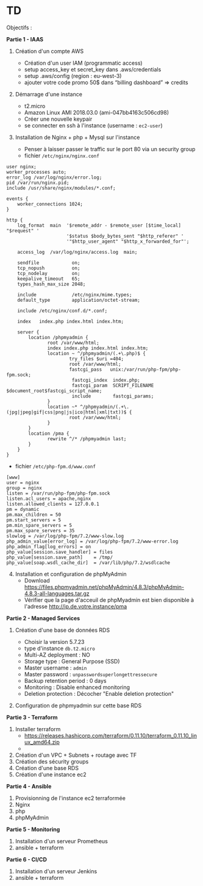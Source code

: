 # TD


Objectifs :

**Partie 1 - IAAS**

1. Création d'un compte AWS
    * Création d'un user IAM (programmatic access)
    * setup access_key et secret_key dans .aws/credentials
    * setup .aws/config (region : eu-west-3)
    * ajouter votre code promo 50$ dans “billing dashboard” => credits

2. Démarrage d'une instance
    * t2.micro
    * Amazon Linux AMI 2018.03.0 (ami-047bb4163c506cd98)
    * Créer une nouvelle keypair
    * se connecter en ssh à l'instance (username : `ec2-user`)
3. Installation de Nginx + php + Mysql sur l'instance
    * Penser à laisser passer le traffic sur le port 80 via un security group
    * fichier `/etc/nginx/nginx.conf`
~~~~
user nginx;
worker_processes auto;
error_log /var/log/nginx/error.log;
pid /var/run/nginx.pid;
include /usr/share/nginx/modules/*.conf;

events {
    worker_connections 1024;
}

http {
    log_format  main  '$remote_addr - $remote_user [$time_local] "$request" '
                      '$status $body_bytes_sent "$http_referer" '
                      '"$http_user_agent" "$http_x_forwarded_for"';

    access_log  /var/log/nginx/access.log  main;

    sendfile            on;
    tcp_nopush          on;
    tcp_nodelay         on;
    keepalive_timeout   65;
    types_hash_max_size 2048;

    include             /etc/nginx/mime.types;
    default_type        application/octet-stream;

    include /etc/nginx/conf.d/*.conf;

    index   index.php index.html index.htm;

    server {
        location /phpmyadmin {
               root /var/www/html;
               index index.php index.html index.htm;
               location ~ ^/phpmyadmin/(.+\.php)$ {
                       try_files $uri =404;
                       root /var/www/html;
                       fastcgi_pass   unix:/var/run/php-fpm/php-fpm.sock;
                        fastcgi_index  index.php;
                        fastcgi_param  SCRIPT_FILENAME  $document_root$fastcgi_script_name;
                        include        fastcgi_params;
               }
               location ~* ^/phpmyadmin/(.+\.(jpg|jpeg|gif|css|png|js|ico|html|xml|txt))$ {
                       root /var/www/html;
               }
        }
        location /pma {
               rewrite ^/* /phpmyadmin last;
        }
    }
}
~~~~
   * fichier `/etc/php-fpm.d/www.conf`
~~~~
[www]
user = nginx
group = nginx
listen = /var/run/php-fpm/php-fpm.sock
listen.acl_users = apache,nginx
listen.allowed_clients = 127.0.0.1
pm = dynamic
pm.max_children = 50
pm.start_servers = 5
pm.min_spare_servers = 5
pm.max_spare_servers = 35
slowlog = /var/log/php-fpm/7.2/www-slow.log
php_admin_value[error_log] = /var/log/php-fpm/7.2/www-error.log
php_admin_flag[log_errors] = on
php_value[session.save_handler] = files
php_value[session.save_path]    = /tmp/
php_value[soap.wsdl_cache_dir]  = /var/lib/php/7.2/wsdlcache
~~~~
4. Installation et configuration de phpMyAdmin
    * Download https://files.phpmyadmin.net/phpMyAdmin/4.8.3/phpMyAdmin-4.8.3-all-languages.tar.gz
    * Vérifier que la page d'acceuil de phpMyadmin est bien disponible à l'adresse http://ip.de.votre.instance/pma

**Partie 2 - Managed Services**

1. Création d'une base de données RDS
    * Choisir la version 5.7.23     
    * type d'instance `db.t2.micro`
    * Multi-AZ deployment : NO 
    * Storage type : General Purpose (SSD)
    * Master username : `admin`
    * Master password : `unpasswordsuperlongettressecure`
    * Backup retention period : 0 days
    * Monitoring : Disable enhanced monitoring
    * Deletion protection : Décocher "Enable deletion protection"

2. Configuration de phpmyadmin sur cette base RDS

**Partie 3 - Terraform**
1. Installer terraform
    * https://releases.hashicorp.com/terraform/0.11.10/terraform_0.11.10_linux_amd64.zip
    * 
2. Création d'un VPC + Subnets + routage avec TF
3. Création des sécurity groups
4. Création d'une base RDS
5. Création d'une instance ec2

**Partie 4 - Ansible**

1. Provisionning de l'instance ec2 terraformée 
2. Nginx
3. php 
4. phpMyAdmin

**Partie 5 - Monitoring**

1. Installation d'un serveur Prometheus
2. ansible + terraform

**Partie 6 - CI/CD**

1. Installation d'un serveur Jenkins
2. ansible + terraform




